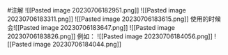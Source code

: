 #注解
![[Pasted image 20230706182951.png]]
![[Pasted image 20230706183311.png]]
![[Pasted image 20230706183615.png]]
使用的时候会![[Pasted image 20230706183647.png]]
![[Pasted image 20230706183826.png]]
例如：
![[Pasted image 20230706184056.png]]
![[Pasted image 20230706184044.png]]
